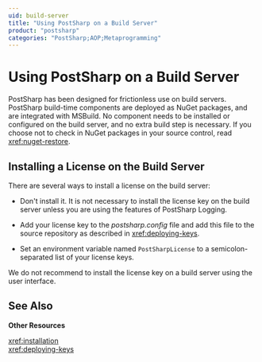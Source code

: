 ```yaml
---
uid: build-server
title: "Using PostSharp on a Build Server"
product: "postsharp"
categories: "PostSharp;AOP;Metaprogramming"
---
```

# Using PostSharp on a Build Server

PostSharp has been designed for frictionless use on build servers. PostSharp build-time components are deployed as NuGet packages, and are integrated with MSBuild. No component needs to be installed or configured on the build server, and no extra build step is necessary. If you choose not to check in NuGet packages in your source control, read <xref:nuget-restore>. 


## Installing a License on the Build Server

There are several ways to install a license on the build server:

* Don't install it. It is not necessary to install the license key on the build server unless you are using the features of PostSharp Logging.

* Add your license key to the *postsharp.config* file and add this file to the source repository as described in <xref:deploying-keys>. 

* Set an environment variable named `PostSharpLicense` to a semicolon-separated list of your license keys. 

We do not recommend to install the license key on a build server using the user interface.

## See Also

**Other Resources**

<xref:installation>
<br><xref:deploying-keys>
<br>